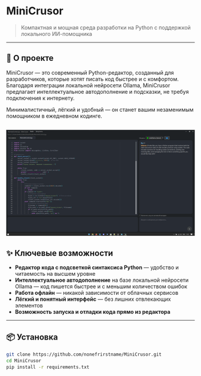 # MiniCrusor

> Компактная и мощная среда разработки на Python с поддержкой локального ИИ-помощника

---

## 🚀 О проекте

MiniCrusor — это современный Python-редактор, созданный для разработчиков, которые хотят писать код быстрее и с комфортом. Благодаря интеграции локальной нейросети Ollama, MiniCrusor предлагает интеллектуальное автодополнение и подсказки, не требуя подключения к интернету.

Минималистичный, лёгкий и удобный — он станет вашим незаменимым помощником в ежедневном кодинге.

![](docs/1.png)
---

## ✨ Ключевые возможности

- **Редактор кода с подсветкой синтаксиса Python** — удобство и читаемость на высшем уровне  
- **Интеллектуальное автодополнение** на базе локальной нейросети Ollama — код пишется быстрее и с меньшим количеством ошибок  
- **Работа офлайн** — никакой зависимости от облачных сервисов  
- **Лёгкий и понятный интерфейс** — без лишних отвлекающих элементов  
- **Возможность запуска и отладки кода прямо из редактора**

---

## 📦 Установка

```bash
git clone https://github.com/nonefrirstname/MiniCrusor.git
cd MiniCrusor
pip install -r requirements.txt
